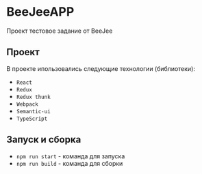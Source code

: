 # BeeJeeAPP
Проект тестовое задание от BeeJee

## Проект
В проекте ипользовались следующие технологии (библиотеки):

- `React`
- `Redux`
- `Redux thunk`
- `Webpack`
- `Semantic-ui`
- `TypeScript`

## Запуск и сборка
- `npm run start` - команда для запуска
- `npm run build` - команда для сборки
